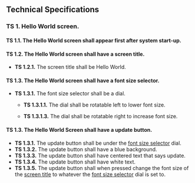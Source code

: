 ## Technical Specifications

### TS 1. Hello World screen.

#### TS 1.1. The Hello World screen shall appear first after system start-up.
  
#### TS 1.2. The Hello World screen shall have a screen title.

  - **TS 1.2.1.** The screen title shall be Hello World.

#### TS 1.3. The Hello World screen shall have a font size selector.

  - **TS 1.3.1.** The font size selector shall be a dial.
   
    - **TS 1.3.1.1.** The dial shall be rotatable left to lower font size.

    - **TS 1.3.1.3.** The dial shall be rotatable right to increase font size.

#### TS 1.3. The Hello World Screen shall have a update button.

  - **TS 1.3.1.** The update button shall be under the [font size selector](#TS-1.3.-The-Hello-World-screen-shall-have-a-font-size-selector) dial.
  - **TS 1.3.2.** The update button shall have a blue background.
  - **TS 1.3.3.** The update button shall have centered text that says update.
  - **TS 1.3.4.** The update button shall have white text.
  - **TS 1.3.5.** The update button shall when pressed change the font size of the [screen title](#TS-1.2.-The-Hello-World-screen-shall-have-a-screen-title.) to whatever the [font size selector](#TS-1.3.-The-Hello-World-screen-shall-have-a-font-size-selector.) dial is set to.

